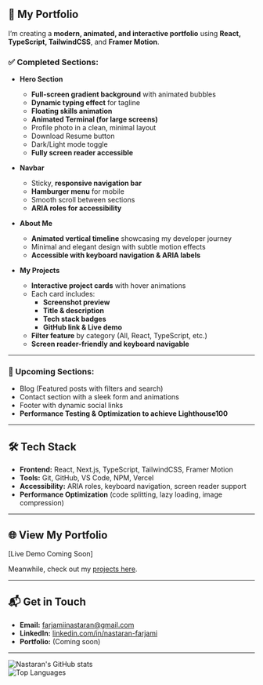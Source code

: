 ## 🚀 My Portfolio

I’m creating a **modern, animated, and interactive portfolio** using **React, TypeScript, TailwindCSS**, and **Framer Motion**.

### ✅ Completed Sections:

- **Hero Section**

  - **Full-screen gradient background** with animated bubbles
  - **Dynamic typing effect** for tagline
  - **Floating skills animation**
  - **Animated Terminal (for large screens)**
  - Profile photo in a clean, minimal layout
  - Download Resume button
  - Dark/Light mode toggle
  - **Fully screen reader accessible**

- **Navbar**

  - Sticky, **responsive navigation bar**
  - **Hamburger menu** for mobile
  - Smooth scroll between sections
  - **ARIA roles for accessibility**

- **About Me**

  - **Animated vertical timeline** showcasing my developer journey
  - Minimal and elegant design with subtle motion effects
  - **Accessible with keyboard navigation & ARIA labels**

- **My Projects**
  - **Interactive project cards** with hover animations
  - Each card includes:
    - **Screenshot preview**
    - **Title & description**
    - **Tech stack badges**
    - **GitHub link & Live demo**
  - **Filter feature** by category (All, React, TypeScript, etc.)
  - **Screen reader-friendly and keyboard navigable**

---

### 🔨 Upcoming Sections:

- Blog (Featured posts with filters and search)
- Contact section with a sleek form and animations
- Footer with dynamic social links
- **Performance Testing & Optimization to achieve Lighthouse100**

---

## 🛠 Tech Stack

- **Frontend:** React, Next.js, TypeScript, TailwindCSS, Framer Motion
- **Tools:** Git, GitHub, VS Code, NPM, Vercel
- **Accessibility:** ARIA roles, keyboard navigation, screen reader support
- **Performance Optimization** (code splitting, lazy loading, image compression)

---

## 🌐 View My Portfolio

[Live Demo Coming Soon]

Meanwhile, check out my [projects here](#https://github.com/Eglantinenf?tab=repositories).

---

## 📬 Get in Touch

- **Email:** farjamiinastaran@gmail.com
- **LinkedIn:** [linkedin.com/in/nastaran-farjami](#https://www.linkedin.com/in/nastaran-farjami-63b33928b)
- **Portfolio:** (Coming soon)

---

![Nastaran's GitHub stats](https://github-readme-stats.vercel.app/api?Eglantinenf=Eglantinenf&show_icons=true&theme=radical)  
![Top Languages](https://github-readme-stats.vercel.app/api/top-langs/?Eglantinenf=Eglantinenf&layout=compact&theme=radical)

